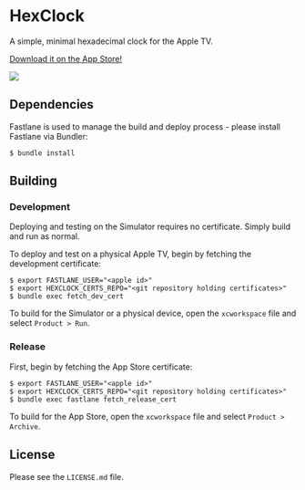 # HexClock

A simple, minimal hexadecimal clock for the Apple TV.

[Download it on the App Store!](https://itunes.apple.com/us/app/hex-color-clock/id1207660670?mt%3D8)

![](https://github.com/cfdrake/hexclock/raw/master/Screenshot.png)

## Dependencies

Fastlane is used to manage the build and deploy process - please install Fastlane via Bundler:

```
$ bundle install
```

## Building

### Development

Deploying and testing on the Simulator requires no certificate. Simply build and run as normal.

To deploy and test on a physical Apple TV, begin by fetching the development certificate:

```
$ export FASTLANE_USER="<apple id>"
$ export HEXCLOCK_CERTS_REPO="<git repository holding certificates>"
$ bundle exec fetch_dev_cert
```

To build for the Simulator or a physical device, open the `xcworkspace` file and select `Product > Run`.

### Release

First, begin by fetching the App Store certificate:

```
$ export FASTLANE_USER="<apple id>"
$ export HEXCLOCK_CERTS_REPO="<git repository holding certificates>"
$ bundle exec fastlane fetch_release_cert
```

To build for the App Store, open the `xcworkspace` file and select `Product > Archive`.

## License

Please see the `LICENSE.md` file.
